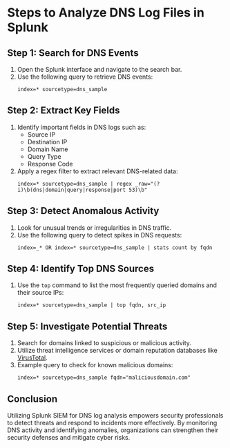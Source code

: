 # Steps to Analyze DNS Log Files in Splunk

## Step 1: Search for DNS Events
1. Open the Splunk interface and navigate to the search bar.
2. Use the following query to retrieve DNS events:
   ```spl
   index=* sourcetype=dns_sample
   ```

## Step 2: Extract Key Fields
1. Identify important fields in DNS logs such as:
   - Source IP
   - Destination IP
   - Domain Name
   - Query Type
   - Response Code
2. Apply a regex filter to extract relevant DNS-related data:
   ```spl
   index=* sourcetype=dns_sample | regex _raw="(?i)\b(dns|domain|query|response|port 53)\b"
   ```

## Step 3: Detect Anomalous Activity
1. Look for unusual trends or irregularities in DNS traffic.
2. Use the following query to detect spikes in DNS requests:
   ```spl
   index=_* OR index=* sourcetype=dns_sample | stats count by fqdn
   ```

## Step 4: Identify Top DNS Sources
1. Use the `top` command to list the most frequently queried domains and their source IPs:
   ```spl
   index=* sourcetype=dns_sample | top fqdn, src_ip
   ```

## Step 5: Investigate Potential Threats
1. Search for domains linked to suspicious or malicious activity.
2. Utilize threat intelligence services or domain reputation databases like [VirusTotal](https://www.virustotal.com).
3. Example query to check for known malicious domains:
   ```spl
   index=* sourcetype=dns_sample fqdn="maliciousdomain.com"
   ```

## Conclusion
Utilizing Splunk SIEM for DNS log analysis empowers security professionals to detect threats and respond to incidents more effectively. By monitoring DNS activity and identifying anomalies, organizations can strengthen their security defenses and mitigate cyber risks.
